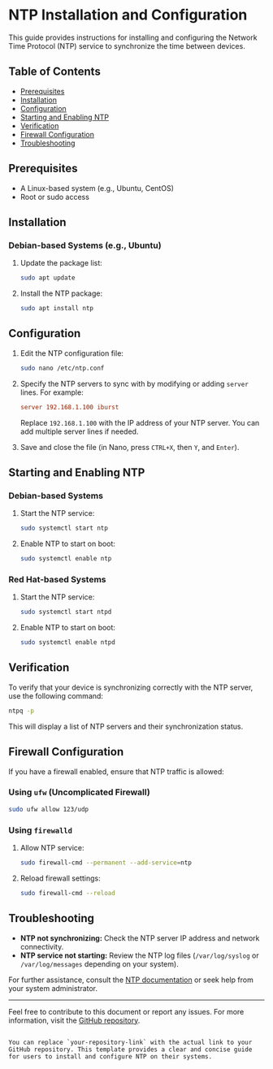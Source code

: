 
# NTP Installation and Configuration

This guide provides instructions for installing and configuring the Network Time Protocol (NTP) service to synchronize the time between devices.

## Table of Contents

- [Prerequisites](#prerequisites)
- [Installation](#installation)
- [Configuration](#configuration)
- [Starting and Enabling NTP](#starting-and-enabling-ntp)
- [Verification](#verification)
- [Firewall Configuration](#firewall-configuration)
- [Troubleshooting](#troubleshooting)

## Prerequisites

- A Linux-based system (e.g., Ubuntu, CentOS)
- Root or sudo access

## Installation

### Debian-based Systems (e.g., Ubuntu)

1. Update the package list:

    ```bash
    sudo apt update
    ```

2. Install the NTP package:

    ```bash
    sudo apt install ntp
    ```

## Configuration

1. Edit the NTP configuration file:

    ```bash
    sudo nano /etc/ntp.conf
    ```

2. Specify the NTP servers to sync with by modifying or adding `server` lines. For example:

    ```conf
    server 192.168.1.100 iburst
    ```

    Replace `192.168.1.100` with the IP address of your NTP server. You can add multiple server lines if needed.

3. Save and close the file (in Nano, press `CTRL+X`, then `Y`, and `Enter`).

## Starting and Enabling NTP

### Debian-based Systems

1. Start the NTP service:

    ```bash
    sudo systemctl start ntp
    ```

2. Enable NTP to start on boot:

    ```bash
    sudo systemctl enable ntp
    ```

### Red Hat-based Systems

1. Start the NTP service:

    ```bash
    sudo systemctl start ntpd
    ```

2. Enable NTP to start on boot:

    ```bash
    sudo systemctl enable ntpd
    ```

## Verification

To verify that your device is synchronizing correctly with the NTP server, use the following command:

```bash
ntpq -p
```

This will display a list of NTP servers and their synchronization status.

## Firewall Configuration

If you have a firewall enabled, ensure that NTP traffic is allowed:

### Using `ufw` (Uncomplicated Firewall)

```bash
sudo ufw allow 123/udp
```

### Using `firewalld`

1. Allow NTP service:

    ```bash
    sudo firewall-cmd --permanent --add-service=ntp
    ```

2. Reload firewall settings:

    ```bash
    sudo firewall-cmd --reload
    ```

## Troubleshooting

- **NTP not synchronizing:** Check the NTP server IP address and network connectivity.
- **NTP service not starting:** Review the NTP log files (`/var/log/syslog` or `/var/log/messages` depending on your system).

For further assistance, consult the [NTP documentation](https://www.ntp.org/documentation.html) or seek help from your system administrator.

---

Feel free to contribute to this document or report any issues. For more information, visit the [GitHub repository](https://github.com/your-repository-link).
```

You can replace `your-repository-link` with the actual link to your GitHub repository. This template provides a clear and concise guide for users to install and configure NTP on their systems.
